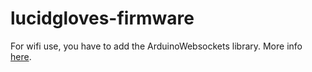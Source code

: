 # lucidgloves-firmware

For wifi use, you have to add the ArduinoWebsockets library. More info [here](https://www.ardu-badge.com/ArduinoWebsockets).